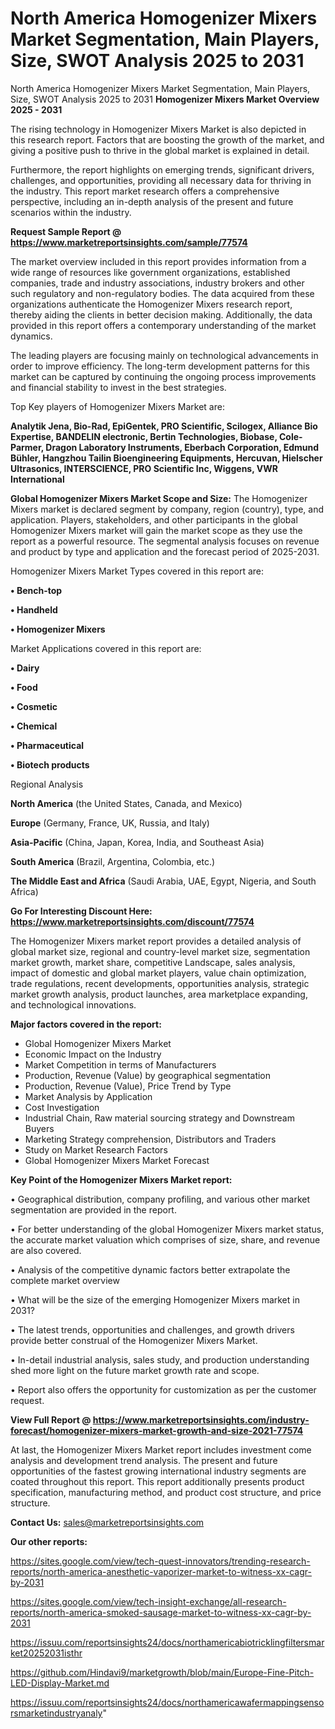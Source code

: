 # North America Homogenizer Mixers Market Segmentation, Main Players, Size, SWOT Analysis 2025 to 2031
North America Homogenizer Mixers Market Segmentation, Main Players, Size, SWOT Analysis 2025 to 2031
<Strong> Homogenizer Mixers Market Overview 2025 - 2031</strong>

The rising technology in Homogenizer Mixers Market is also depicted in this research report. Factors that are boosting the growth of the market, and giving a positive push to thrive in the global market is explained in detail.

Furthermore, the report highlights on emerging trends, significant drivers, challenges, and opportunities, providing all necessary data for thriving in the industry. This report market research offers a comprehensive perspective, including an in-depth analysis of the present and future scenarios within the industry.

<strong>Request Sample Report @ <a href=https://www.marketreportsinsights.com/sample/77574>https://www.marketreportsinsights.com/sample/77574</a></strong>

The market overview included in this report provides information from a wide range of resources like government organizations, established companies, trade and industry associations, industry brokers and other such regulatory and non-regulatory bodies. The data acquired from these organizations authenticate the Homogenizer Mixers research report, thereby aiding the clients in better decision making. Additionally, the data provided in this report offers a contemporary understanding of the market dynamics.

The leading players are focusing mainly on technological advancements in order to improve efficiency. The long-term development patterns for this market can be captured by continuing the ongoing process improvements and financial stability to invest in the best strategies.

Top Key players of Homogenizer Mixers Market are:

<strong>Analytik Jena, Bio-Rad, EpiGentek, PRO Scientific, Scilogex, Alliance Bio Expertise, BANDELIN electronic, Bertin Technologies, Biobase, Cole-Parmer, Dragon Laboratory Instruments, Eberbach Corporation, Edmund Bühler, Hangzhou Tailin Bioengineering Equipments, Hercuvan, Hielscher Ultrasonics, INTERSCIENCE, PRO Scientific Inc, Wiggens, VWR International</strong>

<strong><b>Global Homogenizer Mixers Market Scope and Size:</b></strong>
The Homogenizer Mixers market is declared segment by company, region (country), type, and application. Players, stakeholders, and other participants in the global Homogenizer Mixers market will gain the market scope as they use the report as a powerful resource. The segmental analysis focuses on revenue and product by type and application and the forecast period of 2025-2031.

Homogenizer Mixers Market Types covered in this report are:

<strong>• Bench-top

• Handheld

• Homogenizer Mixers</strong>

Market Applications covered in this report are:

<strong>• Dairy

• Food

• Cosmetic

• Chemical

• Pharmaceutical

• Biotech products</strong> 

Regional Analysis

<strong>North America</strong> (the United States, Canada, and Mexico)

<strong>Europe</strong> (Germany, France, UK, Russia, and Italy)

<strong>Asia-Pacific</strong> (China, Japan, Korea, India, and Southeast Asia)

<strong>South America</strong> (Brazil, Argentina, Colombia, etc.)

<strong>The Middle East and Africa</strong> (Saudi Arabia, UAE, Egypt, Nigeria, and South Africa)

<strong>Go For Interesting Discount Here: <a href=https://www.marketreportsinsights.com/discount/77574>https://www.marketreportsinsights.com/discount/77574</a></strong>

The Homogenizer Mixers market report provides a detailed analysis of global market size, regional and country-level market size, segmentation market growth, market share, competitive Landscape, sales analysis, impact of domestic and global market players, value chain optimization, trade regulations, recent developments, opportunities analysis, strategic market growth analysis, product launches, area marketplace expanding, and technological innovations.

<strong><b>Major factors covered in the report:</b></strong>
<ul>
  <li>Global Homogenizer Mixers Market </li>
  <li>Economic Impact on the Industry</li>
  <li>Market Competition in terms of Manufacturers</li>
  <li>Production, Revenue (Value) by geographical segmentation</li>
  <li>Production, Revenue (Value), Price Trend by Type</li>
  <li>Market Analysis by Application</li>
  <li>Cost Investigation</li>
  <li>Industrial Chain, Raw material sourcing strategy and Downstream Buyers</li>
  <li>Marketing Strategy comprehension, Distributors and Traders</li>
  <li>Study on Market Research Factors</li>
  <li>Global Homogenizer Mixers Market Forecast</li>
</ul>

<strong><b>Key Point of the Homogenizer Mixers Market report:</b></strong>

• Geographical distribution, company profiling, and various other market segmentation are provided in the report.

• For better understanding of the global Homogenizer Mixers market status, the accurate market valuation which comprises of size, share, and revenue are also covered.

• Analysis of the competitive dynamic factors better extrapolate the complete market overview

• What will be the size of the emerging Homogenizer Mixers market in 2031?

• The latest trends, opportunities and challenges, and growth drivers provide better construal of the Homogenizer Mixers Market.

• In-detail industrial analysis, sales study, and production understanding shed more light on the future market growth rate and scope.

• Report also offers the opportunity for customization as per the customer request.

<strong><b>View Full Report @ <a href=https://www.marketreportsinsights.com/industry-forecast/homogenizer-mixers-market-growth-and-size-2021-77574>https://www.marketreportsinsights.com/industry-forecast/homogenizer-mixers-market-growth-and-size-2021-77574</a></b></strong>


At last, the Homogenizer Mixers Market report includes investment come analysis and development trend analysis. The present and future opportunities of the fastest growing international industry segments are coated throughout this report. This report additionally presents product specification, manufacturing method, and product cost structure, and price structure.

<strong>Contact Us:</strong>
sales@marketreportsinsights.com

<strong>Our other reports:</strong>

<a href=https://sites.google.com/view/tech-quest-innovators/trending-research-reports/north-america-anesthetic-vaporizer-market-to-witness-xx-cagr-by-2031>https://sites.google.com/view/tech-quest-innovators/trending-research-reports/north-america-anesthetic-vaporizer-market-to-witness-xx-cagr-by-2031</a>

<a href=https://sites.google.com/view/tech-insight-exchange/all-research-reports/north-america-smoked-sausage-market-to-witness-xx-cagr-by-2031>https://sites.google.com/view/tech-insight-exchange/all-research-reports/north-america-smoked-sausage-market-to-witness-xx-cagr-by-2031</a>

<a href=https://issuu.com/reportsinsights24/docs/northamericabiotricklingfiltersmarket20252031isthr>https://issuu.com/reportsinsights24/docs/northamericabiotricklingfiltersmarket20252031isthr</a>

<a href=https://github.com/Hindavi9/marketgrowth/blob/main/Europe-Fine-Pitch-LED-Display-Market.md>https://github.com/Hindavi9/marketgrowth/blob/main/Europe-Fine-Pitch-LED-Display-Market.md</a>

<a href=https://issuu.com/reportsinsights24/docs/northamericawafermappingsensorsmarketindustryanaly>https://issuu.com/reportsinsights24/docs/northamericawafermappingsensorsmarketindustryanaly</a>"
